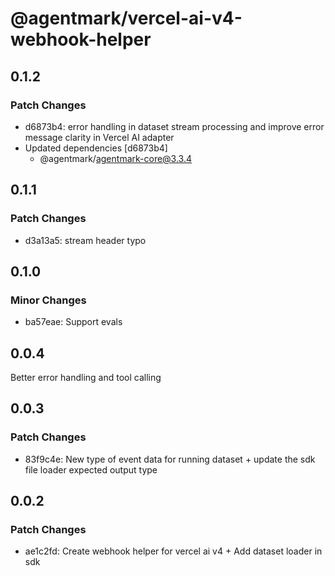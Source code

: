 # @agentmark/vercel-ai-v4-webhook-helper

## 0.1.2

### Patch Changes

- d6873b4: error handling in dataset stream processing and improve error message clarity in Vercel AI adapter
- Updated dependencies [d6873b4]
  - @agentmark/agentmark-core@3.3.4

## 0.1.1

### Patch Changes

- d3a13a5: stream header typo

## 0.1.0

### Minor Changes

- ba57eae: Support evals

## 0.0.4

Better error handling and tool calling

## 0.0.3

### Patch Changes

- 83f9c4e: New type of event data for running dataset + update the sdk file loader expected output type

## 0.0.2

### Patch Changes

- ae1c2fd: Create webhook helper for vercel ai v4 + Add dataset loader in sdk
